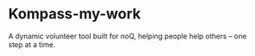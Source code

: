 # Kompass-my-work
A dynamic volunteer tool built for noQ, helping people help others – one step at a time.
